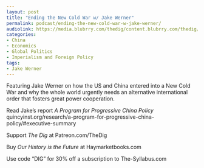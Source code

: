 ```yaml
---
layout: post
title: "Ending the New Cold War w/ Jake Werner"
permalink: podcast/ending-the-new-cold-war-w-jake-werner/
audiolink: https://media.blubrry.com/thedig/content.blubrry.com/thedig/The_Dig-EP_228-Klein.mp3
categories:
- China
- Economics
- Global Politics
- Imperialism and Foreign Policy
tags:
- Jake Werner
---
```


Featuring Jake Werner on how the US and China entered into a New Cold War and why the whole world urgently needs an alternative international order that fosters great power cooperation. 

Read Jake’s report *A Program for Progressive China Policy* quincyinst.org/research/a\-program\-for\-progressive\-china\-policy/\#executive\-summary

Support *The Dig* at Patreon.com/TheDig

Buy *Our History is the Future* at Haymarketbooks.com 

Use code “DIG” for 30% off a subscription to The\-Syllabus.com

